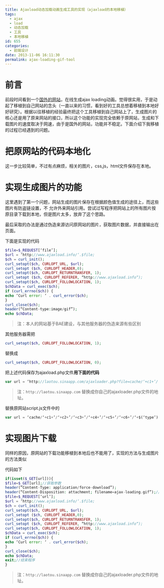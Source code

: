 ```yaml
---
title: Ajaxload动态加载动画生成工具的实现（ajaxload的本地移植）
tags:
  - ajax
  - load
  - 动态加载
  - 工具
  - 本地移植
id: 655
categories:
  - 前端设计
date: 2013-11-06 16:11:30
permalink: ajax-loading-gif-tool
---
```


# 前言

前段时间看到一个[国外的网站][website]，在线生成ajax loading动画。觉得很实用，于是动起了移植到自己网站的念头（一直以来的习惯，看到好的工具总想着移植到本地好好研究）。根据以往移植的经验最终把这个工具移植到自己网站上了，生成图片的核心还是用了原来网站的接口，所以这个功能的实现完全依赖于原网站，生成和下载图片的速度取决于网速，由于是国外的网站，功能并不稳定。下面介绍下我移植的过程已经遇到的问题。
<!--more-->
[website]:   http://www.ajaxload.info/ "ajaxinfo"

# 把原网站的代码本地化

这一步比较简单，不过有点麻烦，相关的图片，css,js，html文件保存在本地。

# 实现生成图片的功能

这里遇到了第一个问题，网站生成的图片保存在根据颜色值生成的途径上，而这些图片有防盗链设置，不 允许外来网站引用。尝试过写程序把网站上的所有图片按原目录下载到本地，但是图片太多，放弃了这个思路。

最后采取的办法是通过伪造来源访问原网站的图片，获取图片数据，并直接输出在页面。

下面是实现的代码

```php
$file=$_REQUEST[‘file’];
$url = ‘http://www.ajaxload.info/‘.$file;
$ch = curl_init();
curl_setopt($ch, CURLOPT_URL, $url);
curl_setopt ($ch, CURLOPT_HEADER,0);
curl_setopt($ch, CURLOPT_RETURNTRANSFER, 1);
curl_setopt ($ch, CURLOPT_REFERER, “http://www.ajaxload.info“);
curl_setopt($ch, CURLOPT_FOLLOWLOCATION, 1);
$chData = curl_exec($ch);
if (curl_errno($ch)) {
echo ‘Curl error: ‘ . curl_error($ch);
}
curl_close($ch);
header(“Content-type:image/gif”);
echo $chData; 
```
>注：本人的网站基于BAE建设，与其他服务器的伪造来源有些区别

其他服务器需把

```php
curl_setopt($ch, CURLOPT_FOLLOWLOCATION, 1); 
```
替换成

```php
curl_setopt($ch, CURLOPT_FOLLOWLOCATION, 0); 
```

把上述代码保存为ajaxload.php文件**用下面的代码**

```php
var url = ‘http://laotou.sinaapp.com/ajaxloader.php?file=cache/‘+c1+’/‘+c2+’/‘+c3+’/‘+c4+’/‘+c5+’/‘+c6+’/‘+$$(‘type’).value+’-‘+trans+’.gif’;
```

> 注：`http://laotou.sinaapp.com` 替换成你自己的ajaxloader.php文件的地址。

替换原网站script.js文件中的

```php
var url = ‘cache/‘+c1+’/‘+c2+’/‘+c3+’/‘+c4+’/‘+c5+’/‘+c6+’/‘+$(‘type’).value+’-‘+trans+’.gif’; 
```

# 实现图片下载

同样的原因，原网站的下载功能移植到本地后也不能用了，实现的方法与生成图片的方法类似

代码如下

```php
if(isset($_GET[url])){
$file=$_GET[url];//获取参数
header(“Content-Type: application/force-download”);
header(“Content-Disposition: attachment; filename=ajax-loading.gif”);//$downname是下载后的文件名
$file=$_REQUEST[‘url’];
$url = ‘http://www.ajaxload.info/‘.$file;
$ch = curl_init();
curl_setopt($ch, CURLOPT_URL, $url);
curl_setopt ($ch, CURLOPT_HEADER,0);
curl_setopt($ch, CURLOPT_RETURNTRANSFER, 1);
curl_setopt ($ch, CURLOPT_REFERER, “http://www.ajaxload.info“);
curl_setopt($ch, CURLOPT_FOLLOWLOCATION, 1);
$chData = curl_exec($ch);
if (curl_errno($ch)) {
echo ‘Curl error: ‘ . curl_error($ch);
}
curl_close($ch);
echo $chData;
exit;//结束程序
} 
```
>注：`http://laotou.sinaapp.com` 替换成你自己的ajaxloader.php文件的地址。
